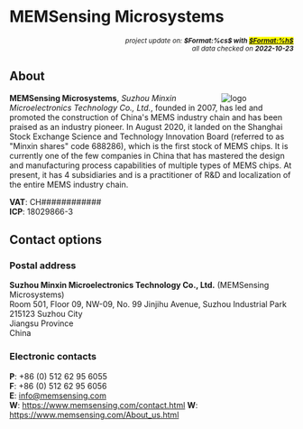 # MEMSensing Microsystems

<div style="display:flex;justify-content:right;">
<small><em>project update on: <strong>$Format:%cs$ with <mark><a href="https://github.com/tiacsys/bridle-electronic/commits/$Format:%h$" title="$Format:%B$" target="_blank">$Format:%h$</a></mark></strong></em></small>
</div>
<div style="display:flex;justify-content:right;">
<small><em>all data checked on <strong>2022-10-23</strong></em></small>
</div>

## About

<span style="width:128px;float:right;">![logo]</span>

[logo]: electronic/.logos/memsensing.png "MEMSensing Microsystems"

**MEMSensing Microsystems**, *Suzhou Minxin Microelectronics Technology
Co., Ltd.*, founded in 2007, has led and promoted the construction of
China's MEMS industry chain and has been praised as an industry pioneer.
In August 2020, it landed on the Shanghai Stock Exchange Science and
Technology Innovation Board (referred to as "Minxin shares" code 688286),
which is the first stock of MEMS chips. It is currently one of the few
companies in China that has mastered the design and manufacturing process
capabilities of multiple types of MEMS chips. At present, it has
4 subsidiaries and is a practitioner of R&D and localization of
the entire MEMS industry chain.

**VAT**: CH############<br/>
**ICP**: 18029866-3

## Contact options

### Postal address

**Suzhou Minxin Microelectronics Technology Co., Ltd.** (MEMSensing Microsystems)<br/>
Room 501, Floor 09, NW-09,
No. 99 Jinjihu Avenue, Suzhou Industrial Park<br/>
215123 Suzhou City<br/>
Jiangsu Province<br/>
China

### Electronic contacts

**P**: +86 (0) 512 62 95 6055<br/>
**F**: +86 (0) 512 62 95 6056<br/>
**E**: info@memsensing.com<br/>
**W**: https://www.memsensing.com/contact.html
**W**: https://www.memsensing.com/About_us.html
